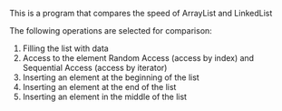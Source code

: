 This is a program that compares the speed of ArrayList and LinkedList

The following operations are selected for comparison: 
1. Filling the list with data
2. Access to the element Random Access (access by index) and Sequential Access (access by iterator)
4. Inserting an element at the beginning of the list
5. Inserting an element at the end of the list
6. Inserting an element in the middle of the list
